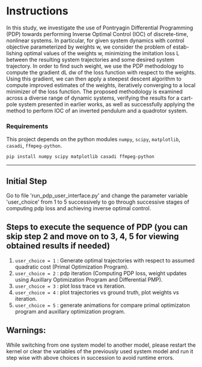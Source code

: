 # Instructions

In this study, we investigate the use of Pontryagin
Differential Programming (PDP) towards performing Inverse
Optimal Control (IOC) of discrete-time, nonlinear systems. In
particular, for given system dynamics with control objective
parameterized by weights w, we consider the problem of estab-
lishing optimal values of the weights w, minimizing the imitation
loss L between the resulting system trajectories and some desired
system trajectory. In order to find such weight, we use the PDP
methodology to compute the gradient dL
dw of the loss function with
respect to the weights. Using this gradient, we can then apply
a steepest descent algorithm to compute improved estimates of
the weights, iteratively converging to a local minimizer of the
loss function. The proposed methodology is examined across a
diverse range of dynamic systems, verifying the results for a cart-
pole system presented in earlier works, as well as successfully
applying the method to perform IOC of an inverted pendulum
and a quadrotor system.

### Requirements
This project depends on the python modules `numpy`, `scipy`, `matplotlib`, `casadi`, `ffmpeg-python`.

```bash
pip install numpy scipy matplotlib casadi ffmpeg-python
```

---
## Initial Step

Go to file 'run_pdp_user_interface.py' and change the parameter variable
'user_choice' from 1 to 5 successively to go through successive stages of
computing pdp loss and achieving inverse optimal control.

## Steps to execute the sequence of PDP (you can skip step 2 and move on to 3, 4, 5 for viewing obtained results if needed)

1. `user_choice = 1` : Generate optimal trajectories with respect to assumed quadratic cost (Primal Optimization Program).
2. `user_choice = 2` : pdp iteration (Computing PDP loss, weight updates using Auxillary Optimization Program and Differential PMP).
3. `user_choice = 3` : plot loss trace vs iteration.
4. `user_choice = 4` : plot trajectories vs ground truth, plot weights vs iteration.
5. `user_choice = 5` : generate animations for compare primal optimizaton program and auxillary optimization program.


## Warnings:
While switching from one system model to another model, please restart the kernel or clear the variables of the previously
used system model and run it step wise with above choices in succession to avoid runtime errors.
